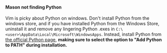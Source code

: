 #### **Mason not finding Python**
Vim is picky about Python on windows. Don't install Python from the windows store, and if you have installed Python from the Windows Store, uninstall it and remove any lingering Python .exes in `C:\<user>\AppData\Local\Microsoft\WindowsApps`. Instead, install Python from [the official Python page](https://www.python.org/downloads/), **making sure to select the option to "Add Python to PATH" during installation.**